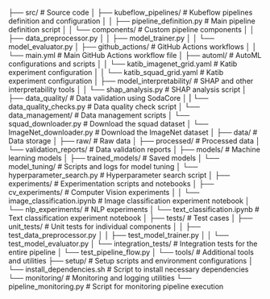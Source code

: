 ├── src/                            # Source code
│   ├── kubeflow_pipelines/         # Kubeflow pipelines definition and configuration
│   │   ├── pipeline_definition.py  # Main pipeline definition script
│   │   └── components/             # Custom pipeline components
│   │       ├── data_preprocessor.py
│   │       ├── model_trainer.py
│   │       └── model_evaluator.py
│   ├── github_actions/             # GitHub Actions workflows
│   │   └── main.yml                # Main GitHub Actions workflow file
│   ├── automl/                     # AutoML configurations and scripts
│   │   └── katib_imagenet_grid.yaml   # Katib experiment configuration
│   │   └── katib_squad_grid.yaml   # Katib experiment configuration
│   ├── model_interpretability/     # SHAP and other interpretability tools
│   │   └── shap_analysis.py        # SHAP analysis script
│   ├── data_quality/               # Data validation using SodaCore
│   |   └── data_quality_checks.py  # Data quality check script
│   └── data_management/            # Data management scripts
│       └── squad_downloader.py     # Download the squad dataset
│       └── ImageNet_downloader.py  # Download the ImageNet dataset
│
├── data/                           # Data storage
│   ├── raw/                        # Raw data
│   ├── processed/                  # Processed data
│   └── validation_reports/         # Data validation reports
│
├── models/                         # Machine learning models
│   ├── trained_models/             # Saved models
│   └── model_tuning/               # Scripts and logs for model tuning
│       └── hyperparameter_search.py  # Hyperparameter search script
│
├── experiments/                    # Experimentation scripts and notebooks
│   ├── cv_experiments/             # Computer Vision experiments
│   │   └── image_classification.ipynb  # Image classification experiment notebook
│   └── nlp_experiments/            # NLP experiments
│       └── text_classification.ipynb   # Text classification experiment notebook
│
├── tests/                          # Test cases
│   ├── unit_tests/                 # Unit tests for individual components
│   │   ├── test_data_preprocessor.py
│   │   ├── test_model_trainer.py
│   │   └── test_model_evaluator.py
│   └── integration_tests/          # Integration tests for the entire pipeline
│       └── test_pipeline_flow.py
│
└── tools/                          # Additional tools and utilities
    ├── setup/                      # Setup scripts and environment configurations
    │   └── install_dependencies.sh  # Script to install necessary dependencies
    └── monitoring/                 # Monitoring and logging utilities
        └── pipeline_monitoring.py  # Script for monitoring pipeline execution
